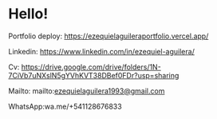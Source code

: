 # Hello!
Portfolio deploy: https://ezequielaguileraportfolio.vercel.app/

Linkedin: https://www.linkedin.com/in/ezequiel-aguilera/

Cv: https://drive.google.com/drive/folders/1N-7CiVb7uNXslN5gYVhKVT38DBef0FDr?usp=sharing

Mailto: <a src="mailto:ezequielaguilera1993@gmail.com">mailto:ezequielaguilera1993@gmail.com</a>

WhatsApp:<a src="wa.me/+541128676833">wa.me/+541128676833</a> 

